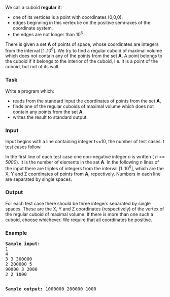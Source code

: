 <p>
We call a cuboid <b> regular</b>  if:
</p>
<ul>
 <li>one of its vertices is a point with coordinates (0,0,0),
 </li><li>edges beginning in this vertex lie on the positive semi-axes of the coordinate
  system,
 </li><li>the edges are not longer than 10<sup>6</sup>
</li></ul>
<p>
There is given a set <b> A</b> of points of space, whose coordinates are integers
from the interval
[1..10<sup>6</sup>]. We try to find a regular cuboid of maximal volume which does not
contain any of the points from the set <b>A</b>. A point belongs to the cuboid
if it belongs to the interior of the
cuboid, i.e. it is a point of the cuboid, but not of its wall.
</p>

<h3>Task</h3>
<p>Write a program which:</p>
<ul>
 <li>reads from the standard input the coordinates of points from the set <b>A</b>,
 </li><li>finds one of the regular cuboids of maximal volume which does not contain any points from the set
  <b>A</b>,
 </li><li>writes the result to standard output.
</li></ul>

<h3>Input</h3>
<p>Input begins with a line containing integer t&lt;=10, the number of test cases. t test cases follow.
</p><p>In the first line of each test case one non-negative integer <i>n</i> is written
(<i> n</i> &lt;= <i>5000</i>). It is the number of elements in the set
<b>A</b>. In the following
<i> n</i> lines of the input there are triples of integers from the interval
[1..10<sup>6</sup>], which are the X, Y and Z coordinates of points from <b>A</b>, repectively. Numbers in each line are separated by single spaces.
</p>

<h3>Output</h3>
<p>
For each test case there should be three integers separated by single
spaces. These are the X, Y and Z coordinates (respectively) of the vertex of the
regular cuboid of maximal volume. If there is more than one such a cuboid, choose whichever. We require that all coordinates be positive.
</p>

<h3>Example</h3>
<pre><b>Sample input:</b>
1
4
3 3 300000
2 200000 5
90000 3 2000
2 2 1000

<b>Sample output:</b>
1000000 200000 1000
</pre>
